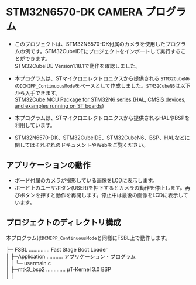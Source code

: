 # STM32N6570-DK CAMERA プログラム
- このプロジェクトは、STM32N6570-DK付属のカメラを使用したプログラムの例です。STM32CubeIDEにプロジェクトをインポートして実行することができます。  
STM32CubeIDE Version1.18.1で動作を確認しました。  

- 本プログラムは、STマイクロエレクトロニクスから提供される
`STM32CubeN6`の`DCMIPP_ContinuousMode`をベースとして作成しました。`STM32CubeN6`は以下から入手できます。  
[STM32Cube MCU Package for STM32N6 series (HAL, CMSIS devices, and examples running on ST boards)](https://www.st.com/ja/embedded-software/stm32cuben6.html)

- 本プログラムは、STマイクロエレクトロニクスから提供されるHALやBSPを利用しています。  

- STM32N6570-DK、STM32CubeIDE、STM32CubeN6、BSP、HALなどに関してはそれぞれのドキュメントやWebをご覧ください。   

## アプリケーションの動作
- ボード付属のカメラが撮影している画像をLCDに表示します。  
- ボード上のユーザボタン(USER)を押下するとカメラの動作を停止します。再びボタンを押すと動作を再開します。停止中は最後の画像をLCDに表示しています。  

## プロジェクトのディレクトリ構成  
本プログラムは`DCMIPP_ContinuousMode`と同様にFSBL上で動作します。  

├─ FSBL .............. Fast Stage Boot Loader   
│  ├─Application ........... アプリケーション・プログラム  
│  │  └─ usermain.c  
│  ├─mtk3_bsp2 ............. μT-Kernel 3.0 BSP  
│  │  
